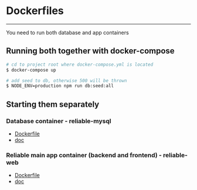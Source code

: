 # Dockerfiles

---

You need to run both database and app containers

## Running both together with docker-compose

```bash
# cd to project root where docker-compose.yml is located
$ docker-compose up
```

```bash
# add seed to db, otherwise 500 will be thrown
$ NODE_ENV=production npm run db:seed:all
```

## Starting them separately

### Database container - reliable-mysql

- [Dockerfile](https://github.com/macacajs/reliable/blob/master/docker/reliable-mysql/Dockerfile)
- [doc](https://github.com/macacajs/reliable/blob/master/docker/reliable-mysql/README.md)

### Reliable main app container (backend and frontend) - reliable-web
- [Dockerfile](https://github.com/macacajs/reliable/blob/master/Dockerfile)
- [doc](https://github.com/macacajs/reliable/blob/master/docker/reliable-web/README.md)
